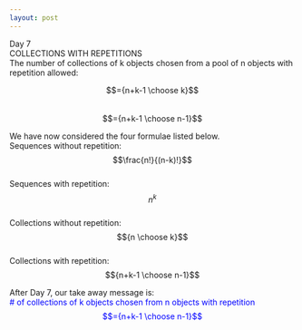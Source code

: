 ```yaml
---
layout: post
---
```

Day 7  
COLLECTIONS WITH REPETITIONS  
The number of collections of k objects chosen from a pool of n objects with repetition allowed:

$$={n+k-1 \choose k}$$  
$$={n+k-1 \choose n-1}$$

We have now considered the four formulae listed below.  
Sequences without repetition:  $$\frac{n!}{(n-k)!}$$  
Sequences with repetition:  $$n^{k}$$  
Collections without repetition:  $${n \choose k}$$  
Collections with repetition:  $${n+k-1 \choose n-1}$$  

After Day 7, our take away message is:  
<span style="color:blue"># of collections of k objects chosen from n objects with repetition $$={n+k-1 \choose n-1}$$</span>  




